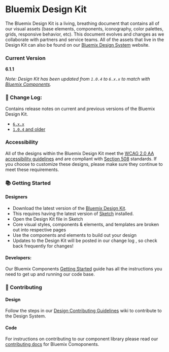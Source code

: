 # Bluemix Design Kit

The Bluemix Design Kit is a living, breathing document that contains all of our visual assets (base elements, components, iconography, color palettes, grids, responsive behavior, etc). This document evolves and changes as we collaborate with partners and service teams. All of the assets that live in the Design Kit can also be found on our <a href="http://design-system.stage1.mybluemix.net/index.html">Bluemix Design System</a> website.

### Current Version
**6.1.1**

*Note: Design Kit has been updated from `1.0.4` to `6.x.x` to match with [Bluemix Components](https://github.ibm.com/Bluemix/bluemix-components).*

### 📝 Change Log:
Contains release notes on current and previous versions of the Bluemix Design Kit. 
* [`6.x.x`](https://github.ibm.com/Bluemix/design-kit/releases/)
* [`1.0.4` and older](https://github.ibm.com/Bluemix/design-kit/releases/tag/1.0.4)

### Accessibility
All of the designs within the Bluemix Design Kit meet the <a href="https://www.w3.org/TR/WCAG20/">WCAG 2.0 AA accessibility guidelines</a> and are compliant with <a href="https://www.section508.gov"/>Section 508</a> standards. If you choose to customize these designs, please make sure they continue to meet these requirements.

### 📚 Getting Started

#### Designers
* Download the latest version of the <a href="https://github.ibm.com/Bluemix/design-kit/blob/master/Bluemix_Design_Kit.sketch?raw=true">Bluemix Design Kit</a>. 
* This requires having the latest version of <a href="https://www.sketchapp.com/">Sketch</a> installed.
* Open the Design Kit file in Sketch
* Core visual styles, components & elements, and templates are broken out into respective pages
* Use the components and elements to build out your design
* Updates to the Design Kit will be posted in our change log , so check back frequently for changes!



#### Developers: 
Our Bluemix Components <a href="https://github.ibm.com/Bluemix/bluemix-components/blob/master/docs/getting-started/install.md">Getting Started</a> guide has all the instructions you need to get up and running our code base. 


### 🌟 Contributing
#### Design
Follow the steps in our <a href="https://github.ibm.com/Bluemix/design-kit/wiki/Design-Contributing-Guidelines">Design Contributing Guidelines</a> wiki to contribute to the Design System.

#### Code
For instructions on contributing to our component library please read our <a href="https://github.ibm.com/Bluemix/bluemix-components/blob/master/docs/contributing.md">contributing docs</a> for Bluemix Comoponents. 

